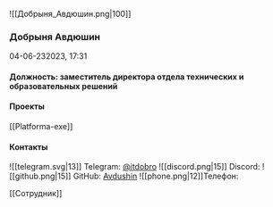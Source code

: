 ![[Добрыня_Авдюшин.png|100]]
### Добрыня Авдюшин
 04-06-232023, 17:31

#### Должность: заместитель директора отдела технических и образовательных решений

#### Проекты
[[Platforma-exe]]
#### Контакты

![[telegram.svg|13]] Telegram: [@itdobro](https:/t.me/itdobro)
![[discord.png|15]] Discord:
![[github.png|15]] GitHub: [Avdushin](https://github.com/Avdushin)
![[phone.png|12]]Телефон:

[[Сотрудник]]